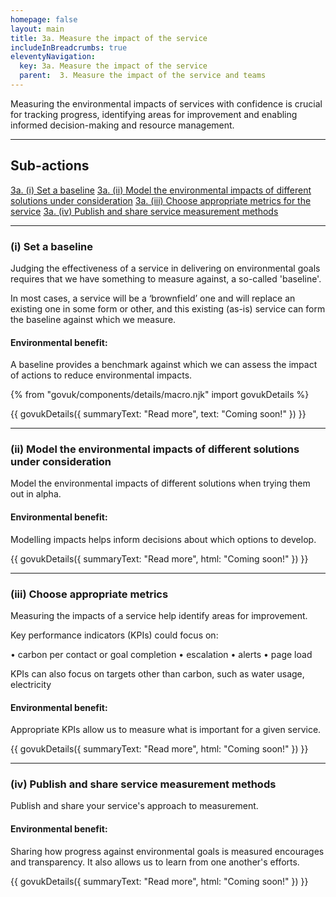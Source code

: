 ```yaml
---
homepage: false
layout: main
title: 3a. Measure the impact of the service
includeInBreadcrumbs: true
eleventyNavigation:
  key: 3a. Measure the impact of the service
  parent:  3. Measure the impact of the service and teams
---
```

Measuring the environmental impacts of services with confidence is crucial for tracking progress, identifying areas for improvement and enabling informed decision-making and resource management.

* * *

## Sub-actions

[3a. (i) Set a baseline](#(i)-set-a-baseline)
[3a. (ii) Model the environmental impacts of different solutions under consideration](#(ii-model-the-environmental-impacts-of-different-solutions-under-consideration)-choose-suppliers-that-have-committed-to-carbon-reduction-plans-and-science-based-targets-across-their-supply-chains)
[3a. (iii) Choose appropriate metrics for the service](#(iii)-choose-suppliers-that-aling-with-government-measurement-and-reporting-methodology-for-digital)
[3a. (iv) Publish and share service measurement methods](#(iv)-publish-and-share-service-measurement-methods)

* * *

###  (i) Set a baseline

Judging the effectiveness of a service in delivering on environmental goals requires that we have something to measure against, a so-called 'baseline'. 

In most cases, a service will be a ‘brownfield’ one and will replace an existing one in some form or other, and this existing (as-is) service can form the baseline against which we measure.

#### Environmental benefit: 
A baseline provides a benchmark against which we can assess the impact of actions to reduce environmental impacts.

{% from "govuk/components/details/macro.njk" import govukDetails %}

{{ govukDetails({
  summaryText: "Read more",
  text: "Coming soon!"
}) }}
* * *

###  (ii) Model the environmental impacts of different solutions under consideration

Model the environmental impacts of different solutions when trying them out in alpha.

#### Environmental benefit: 
Modelling impacts helps inform decisions about which options to develop.

{{ govukDetails({
  summaryText: "Read more",
  html: "Coming soon!"
}) }}

* * *

###  (iii) Choose appropriate metrics 

Measuring the impacts of a service help identify areas for improvement. 

Key performance indicators (KPIs) could focus on:

• carbon per contact or goal completion
• escalation
• alerts
• page load

KPIs can also focus on targets other than carbon, such as water usage, electricity

#### Environmental benefit: 
Appropriate KPIs allow us to measure what is important for a given service.

{{ govukDetails({
  summaryText: "Read more",
  html: "Coming soon!"
}) }}

* * *

###  (iv) Publish and share service measurement methods
Publish and share your service's approach to measurement.

#### Environmental benefit: 
Sharing how progress against environmental goals is measured encourages and transparency. It also allows us to learn from one another's efforts.

{{ govukDetails({
  summaryText: "Read more",
  html: "Coming soon!"
}) }}
